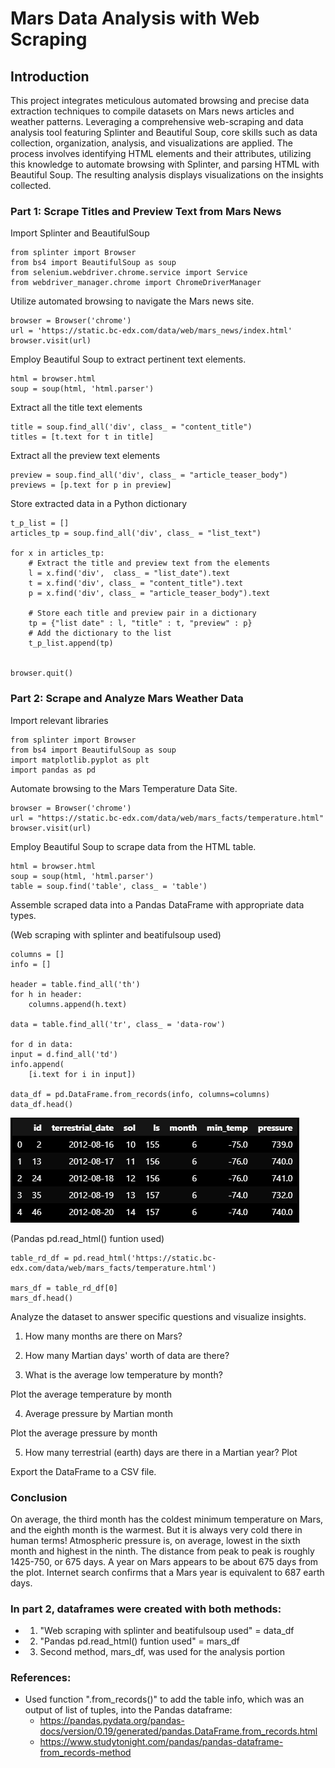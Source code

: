 # Mars Data Analysis with Web Scraping

## Introduction
This project integrates meticulous automated browsing and precise data extraction techniques to compile datasets on Mars news articles and weather patterns. Leveraging a comprehensive web-scraping and data analysis tool featuring Splinter and Beautiful Soup, core skills such as data collection, organization, analysis, and visualizations are applied. The process involves identifying HTML elements and their attributes, utilizing this knowledge to automate browsing with Splinter, and parsing HTML with Beautiful Soup. The resulting analysis displays visualizations on the insights collected.


### Part 1: Scrape Titles and Preview Text from Mars News

Import Splinter and BeautifulSoup

    from splinter import Browser
    from bs4 import BeautifulSoup as soup
    from selenium.webdriver.chrome.service import Service
    from webdriver_manager.chrome import ChromeDriverManager

Utilize automated browsing to navigate the Mars news site.

    browser = Browser('chrome')
    url = 'https://static.bc-edx.com/data/web/mars_news/index.html'
    browser.visit(url)

Employ Beautiful Soup to extract pertinent text elements.

    html = browser.html
    soup = soup(html, 'html.parser')

Extract all the title text elements

    title = soup.find_all('div', class_ = "content_title")
    titles = [t.text for t in title]

Extract all the preview text elements

    preview = soup.find_all('div', class_ = "article_teaser_body")
    previews = [p.text for p in preview]

Store extracted data in a Python dictionary

    t_p_list = []
    articles_tp = soup.find_all('div', class_ = "list_text")

    for x in articles_tp:
        # Extract the title and preview text from the elements
        l = x.find('div',  class_ = "list_date").text
        t = x.find('div', class_ = "content_title").text
        p = x.find('div', class_ = "article_teaser_body").text
        
        # Store each title and preview pair in a dictionary
        tp = {"list date" : l, "title" : t, "preview" : p}
        # Add the dictionary to the list
        t_p_list.append(tp)


    browser.quit()

### Part 2: Scrape and Analyze Mars Weather Data

Import relevant libraries

    from splinter import Browser
    from bs4 import BeautifulSoup as soup
    import matplotlib.pyplot as plt
    import pandas as pd

Automate browsing to the Mars Temperature Data Site.

    browser = Browser('chrome')
    url = "https://static.bc-edx.com/data/web/mars_facts/temperature.html"
    browser.visit(url)

Employ Beautiful Soup to scrape data from the HTML table.

    html = browser.html
    soup = soup(html, 'html.parser')
    table = soup.find('table', class_ = 'table')

Assemble scraped data into a Pandas DataFrame with appropriate data types.

(Web scraping with splinter and beatifulsoup used)

    columns = []
    info = []

    header = table.find_all('th')
    for h in header:
        columns.append(h.text)

    data = table.find_all('tr', class_ = 'data-row')

    for d in data:
    input = d.find_all('td')
    info.append(
        [i.text for i in input])

    data_df = pd.DataFrame.from_records(info, columns=columns)
    data_df.head()

![image](images/data_df.png)

(Pandas pd.read_html() funtion used)

    table_rd_df = pd.read_html('https://static.bc-edx.com/data/web/mars_facts/temperature.html')

    mars_df = table_rd_df[0]
    mars_df.head()


Analyze the dataset to answer specific questions and visualize insights.

1. How many months are there on Mars?

2. How many Martian days' worth of data are there?

3. What is the average low temperature by month?

Plot the average temperature by month

4. Average pressure by Martian month

Plot the average pressure by month

5. How many terrestrial (earth) days are there in a Martian year? Plot

Export the DataFrame to a CSV file.

### Conclusion
On average, the third month has the coldest minimum temperature on Mars, and the eighth month is the warmest. But it is always very cold there in human terms! Atmospheric pressure is, on average, lowest in the sixth month and highest in the ninth. The distance from peak to peak is roughly 1425-750, or 675 days. A year on Mars appears to be about 675 days from the plot. Internet search confirms that a Mars year is equivalent to 687 earth days.




### In part 2, dataframes were created with both methods:
- 1. "Web scraping with splinter and beatifulsoup used" = data_df
- 2. "Pandas pd.read_html() funtion used" = mars_df 
- 3.  Second method, mars_df, was used for the analysis portion


### References:

* Used function ".from_records()" to add the table info, which was an output of list of tuples, into the Pandas dataframe:
    * https://pandas.pydata.org/pandas-docs/version/0.19/generated/pandas.DataFrame.from_records.html 
    * https://www.studytonight.com/pandas/pandas-dataframe-from_records-method